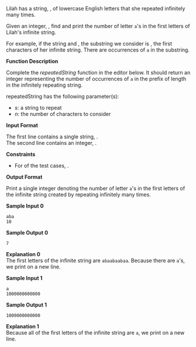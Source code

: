 Lilah has a string, , of lowercase English letters that she repeated infinitely many times.

Given an integer, , find and print the number of letter `a`'s in the first  letters of Lilah's infinite string.

For example, if the string  and , the substring we consider is , the first  characters of her infinite string. There are  occurrences of `a` in the substring.

**Function Description**

Complete the *repeatedString* function in the editor below. It should return an integer representing the number of occurrences of `a` in the prefix of length  in the infinitely repeating string.

repeatedString has the following parameter(s):

-   *s*: a string to repeat
-   *n*: the number of characters to consider

**Input Format**

The first line contains a single string, .\
The second line contains an integer, .

**Constraints**

-   For  of the test cases, .

**Output Format**

Print a single integer denoting the number of letter `a`'s in the first  letters of the infinite string created by repeating  infinitely many times.

**Sample Input 0**

```
aba
10

```

**Sample Output 0**

```
7

```

**Explanation 0**\
The first  letters of the infinite string are `abaabaabaa`. Because there are  `a`'s, we print  on a new line.

**Sample Input 1**

```
a
1000000000000

```

**Sample Output 1**

```
1000000000000

```

**Explanation 1**\
Because all of the first  letters of the infinite string are `a`, we print  on a new line.